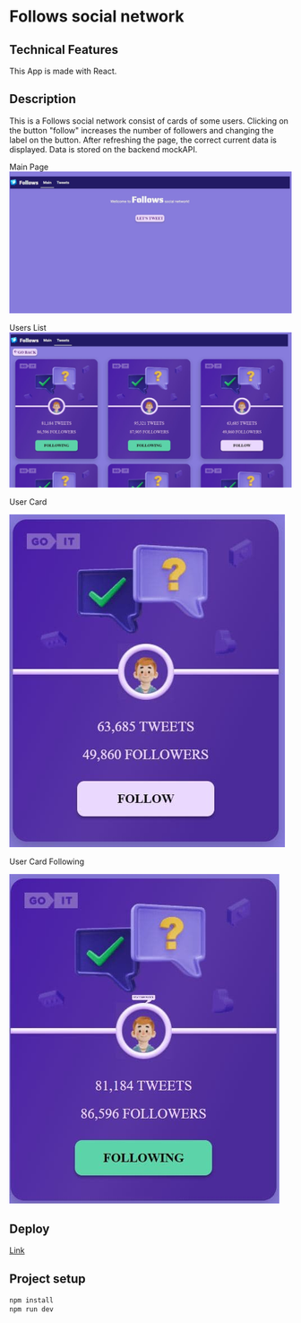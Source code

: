 # Follows social network

## Technical Features

This App is made with React.

## Description

This is a Follows social network consist of cards of some users. Сlicking on the
button "follow" increases the number of followers and changing the label on the
button. After refreshing the page, the correct current data is displayed. Data
is stored on the backend mockAPI.

Main Page ![Main Page](./assets/main-page.JPG)

Users List ![Users List](./assets/users-list.jpg)

User Card

![User Card](./assets/user-card.jpg)

User Card Following

![User Card Following](./assets/user-card-following.jpg)

## Deploy

[Link](https://practice-follows-project.vercel.app/)

## Project setup

```
npm install
npm run dev
```
